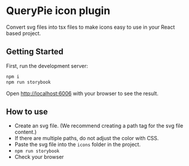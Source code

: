 # QueryPie icon plugin

Convert svg files into tsx files to make icons easy to use in your React based project.

## Getting Started

First, run the development server:

```bash
npm i
npm run storybook
```

Open [http://localhost:6006](http://localhost:6006) with your browser to see the result.

## How to use
- Create an svg file. (We recommend creating a path tag for the svg file content.)
- If there are multiple paths, do not adjust the color with CSS.
- Paste the svg file into the `icons` folder in the project.
- `npm run storybook`
- Check your browser